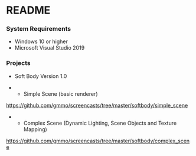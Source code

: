# README #

### System Requirements ###

* Windows 10 or higher
* Microsoft Visual Studio 2019

### Projects ###

* Soft Body Version 1.0

* * Simple Scene (basic renderer)

https://github.com/gmmo/screencasts/tree/master/softbody/simple_scene

* * Complex Scene (Dynamic Lighting, Scene Objects and Texture Mapping)

https://github.com/gmmo/screencasts/tree/master/softbody/complex_scene
